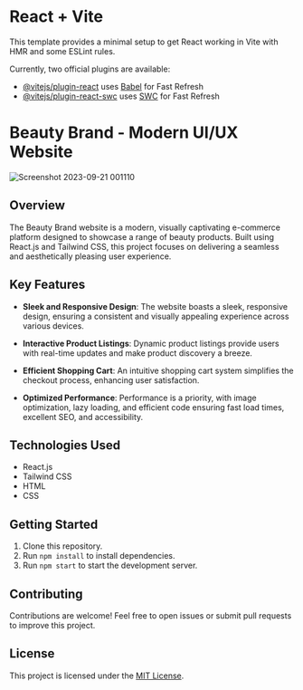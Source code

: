 # React + Vite

This template provides a minimal setup to get React working in Vite with HMR and some ESLint rules.

Currently, two official plugins are available:

- [@vitejs/plugin-react](https://github.com/vitejs/vite-plugin-react/blob/main/packages/plugin-react/README.md) uses [Babel](https://babeljs.io/) for Fast Refresh
- [@vitejs/plugin-react-swc](https://github.com/vitejs/vite-plugin-react-swc) uses [SWC](https://swc.rs/) for Fast Refresh



# Beauty Brand - Modern UI/UX Website
![Screenshot 2023-09-21 001110](https://github.com/samiksha1204/BeautyBrand/assets/102059617/9a4e9c0d-09cc-4ff2-9ccb-46d5181d4698)



## Overview

The Beauty Brand website is a modern, visually captivating e-commerce platform designed to showcase a range of beauty products. Built using React.js and Tailwind CSS, this project focuses on delivering a seamless and aesthetically pleasing user experience.

## Key Features

- **Sleek and Responsive Design**: The website boasts a sleek, responsive design, ensuring a consistent and visually appealing experience across various devices.

- **Interactive Product Listings**: Dynamic product listings provide users with real-time updates and make product discovery a breeze.

- **Efficient Shopping Cart**: An intuitive shopping cart system simplifies the checkout process, enhancing user satisfaction.

- **Optimized Performance**: Performance is a priority, with image optimization, lazy loading, and efficient code ensuring fast load times, excellent SEO, and accessibility.

## Technologies Used

- React.js
- Tailwind CSS
- HTML
- CSS

## Getting Started

1. Clone this repository.
2. Run `npm install` to install dependencies.
3. Run `npm start` to start the development server.

## Contributing

Contributions are welcome! Feel free to open issues or submit pull requests to improve this project.

## License

This project is licensed under the [MIT License](LICENSE).

